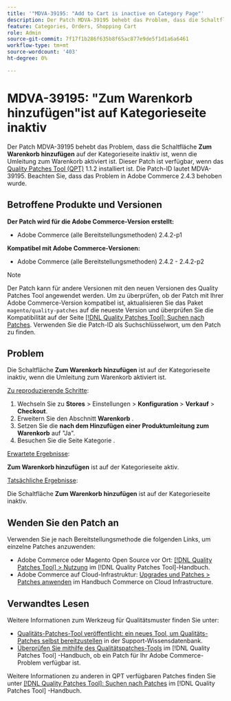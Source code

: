 ```yaml
---
title: '"MDVA-39195: "Add to Cart is inactive on Category Page"'
description: Der Patch MDVA-39195 behebt das Problem, dass die Schaltfläche "Zum Warenkorb hinzufügen"auf der Kategorieseite inaktiv ist, wenn die Umleitung zum Warenkorb aktiviert ist. Dieser Patch ist verfügbar, wenn das [Quality Patches Tool (QPT)](https://experienceleague.adobe.com/en/docs/commerce-knowledge-base/kb/announcements/commerce-announcements/magento-quality-patches-released-new-tool-to-self-serve-quality-patches) 1.1.2 installiert ist. Die Patch-ID lautet MDVA-39195. Beachten Sie, dass das Problem in Adobe Commerce 2.4.3 behoben wurde.
feature: Categories, Orders, Shopping Cart
role: Admin
source-git-commit: 7f17f1b286f635b8f65ac877e9de5f1d1a6a6461
workflow-type: tm+mt
source-wordcount: '403'
ht-degree: 0%

---
```


# MDVA-39195: &quot;Zum Warenkorb hinzufügen&quot;ist auf Kategorieseite inaktiv

Der Patch MDVA-39195 behebt das Problem, dass die Schaltfläche **Zum Warenkorb hinzufügen** auf der Kategorieseite inaktiv ist, wenn die Umleitung zum Warenkorb aktiviert ist. Dieser Patch ist verfügbar, wenn das [Quality Patches Tool (QPT)](https://experienceleague.adobe.com/en/docs/commerce-knowledge-base/kb/announcements/commerce-announcements/magento-quality-patches-released-new-tool-to-self-serve-quality-patches) 1.1.2 installiert ist. Die Patch-ID lautet MDVA-39195. Beachten Sie, dass das Problem in Adobe Commerce 2.4.3 behoben wurde.

## Betroffene Produkte und Versionen

**Der Patch wird für die Adobe Commerce-Version erstellt:**

* Adobe Commerce (alle Bereitstellungsmethoden) 2.4.2-p1

**Kompatibel mit Adobe Commerce-Versionen:**

* Adobe Commerce (alle Bereitstellungsmethoden) 2.4.2 - 2.4.2-p2

>[!NOTE]
>
>Der Patch kann für andere Versionen mit den neuen Versionen des Quality Patches Tool angewendet werden. Um zu überprüfen, ob der Patch mit Ihrer Adobe Commerce-Version kompatibel ist, aktualisieren Sie das Paket `magento/quality-patches` auf die neueste Version und überprüfen Sie die Kompatibilität auf der Seite [[!DNL Quality Patches Tool]: Suchen nach Patches](https://experienceleague.adobe.com/en/docs/commerce-knowledge-base/kb/announcements/commerce-announcements/magento-quality-patches-released-new-tool-to-self-serve-quality-patches). Verwenden Sie die Patch-ID als Suchschlüsselwort, um den Patch zu finden.

## Problem

Die Schaltfläche **Zum Warenkorb hinzufügen** ist auf der Kategorieseite inaktiv, wenn die Umleitung zum Warenkorb aktiviert ist.

<u>Zu reproduzierende Schritte</u>:

1. Wechseln Sie zu **Stores** > Einstellungen > **Konfiguration** > **Verkauf** > **Checkout**.
1. Erweitern Sie den Abschnitt **Warenkorb** .
1. Setzen Sie die **nach dem Hinzufügen einer Produktumleitung zum Warenkorb** auf &quot;Ja&quot;.
1. Besuchen Sie die Seite Kategorie .

<u>Erwartete Ergebnisse</u>:

**Zum Warenkorb hinzufügen** ist auf der Kategorieseite aktiv.

<u>Tatsächliche Ergebnisse</u>:

Die Schaltfläche **Zum Warenkorb hinzufügen** ist auf der Kategorieseite inaktiv.

## Wenden Sie den Patch an

Verwenden Sie je nach Bereitstellungsmethode die folgenden Links, um einzelne Patches anzuwenden:

* Adobe Commerce oder Magento Open Source vor Ort: [[!DNL Quality Patches Tool] > Nutzung](/help/tools/quality-patches-tool/usage.md) im [!DNL Quality Patches Tool]-Handbuch.
* Adobe Commerce auf Cloud-Infrastruktur: [Upgrades und Patches > Patches anwenden](https://experienceleague.adobe.com/docs/commerce-cloud-service/user-guide/develop/upgrade/apply-patches.html) im Handbuch Commerce on Cloud Infrastructure.

## Verwandtes Lesen

Weitere Informationen zum Werkzeug für Qualitätsmuster finden Sie unter:

* [Qualitäts-Patches-Tool veröffentlicht: ein neues Tool, um Qualitäts-Patches selbst bereitzustellen](https://experienceleague.adobe.com/en/docs/commerce-knowledge-base/kb/announcements/commerce-announcements/magento-quality-patches-released-new-tool-to-self-serve-quality-patches) in der Support-Wissensdatenbank.
* [Überprüfen Sie mithilfe des Qualitätspatches-Tools](/help/tools/quality-patches-tool/patches-available-in-qpt/check-patch-for-magento-issue-with-magento-quality-patches.md) im [!DNL Quality Patches Tool] -Handbuch, ob ein Patch für Ihr Adobe Commerce-Problem verfügbar ist.

Weitere Informationen zu anderen in QPT verfügbaren Patches finden Sie unter [[!DNL Quality Patches Tool]: Suchen nach Patches](https://experienceleague.adobe.com/tools/commerce-quality-patches/index.html) im [!DNL Quality Patches Tool] -Handbuch.
